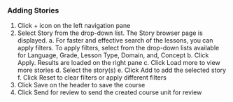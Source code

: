 ### Adding Stories
1. Click + icon on the left navigation pane 
1. Select Story from the drop-down list. The Story browser page is displayed.
		a. For faster and effective search of the lessons, you can apply filters. To apply filters, select from the drop-down lists available for Language, Grade, Lesson Type, Domain, and, Concept
		b. Click Apply. Results are loaded on the right pane
		c. Click Load more to view more stories
		d. Select the story(s) 
		e. Click Add to add the selected story
		f. Click Reset to clear filters or apply different filters
1. Click Save on the header to save the course 
1. Click Send for review to send the created course unit for review

